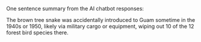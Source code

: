 One sentence summary from the AI chatbot responses:

The brown tree snake was accidentally introduced to Guam sometime in the 1940s or 1950, likely via military cargo or equipment, wiping out 10 of the 12 forest bird species there.


